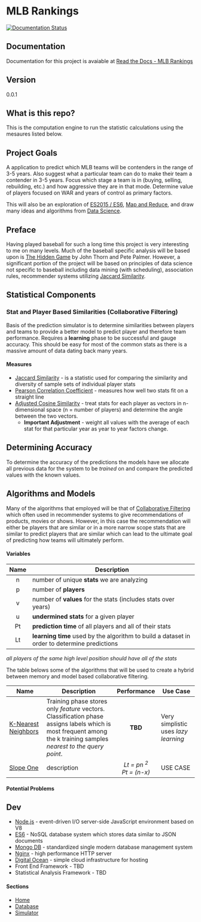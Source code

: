 # MLB Rankings 
[![Documentation Status](https://readthedocs.org/projects/mlb-ranking/badge/?version=latest)](http://mlb-ranking.readthedocs.org/en/latest/?badge=latest)

## Documentation
Documentation for this project is avaiable at [Read the Docs - MLB Rankings](http://mlb-ranking.readthedocs.org/en/latest/)

## Version 
0.0.1

## What is this repo? 
This is the computation engine to run the statistic calculations using the mesaures listed below. 

## Project Goals
A application to predict which MLB teams will be contenders in the range of 3-5 years. Also suggest what a particular team can do to make their team a contender in 3-5 years. Focus which stage a team is in (buying, selling, rebuilding, etc.) and how aggressive they are in that mode. Determine value of players focused on WAR and years of control as primary factors.

This will also be an exploration of [ES2015 / ES6][ES6],  [Map and Reduce], and draw many ideas and algorithms from [Data Science]. 

## Preface
Having played baseball for such a long time this project is very interesting to me on many levels. Much of the baseball specific analysis will be based upon is [The Hidden Game] by John Thorn and Pete Palmer. However, a significant portion of the project will be based on principles of data science not specific to baseball including data mining (with scheduling), association rules, recommender systems utilizing [Jaccard Similarity]. 

## Statistical Components 

### Stat and Player Based Similarities (Collaborative Filtering)
Basis of the prediction simulator is to determine similarities between players and teams to provide a better model to predict player and therefore team performance. Requires a **learning** phase to be successful and gauge accuracy. This should be easy for most of the common stats as there is a massive amount of data dating back many years. 

#### Measures 
* [Jaccard Similarity] - is a statistic used for comparing the similarity and diversity of sample sets of individual player stats
* [Pearson Correlation Coefficient] - measures how well two stats fit on a straight line 
* [Adjusted Cosine Similarity] - treat stats for each player as vectors in n-dimensional space (n = number of players) and determine the angle between the two vectors. 
  * **Important Adjustment** -  weight all values with the average of each stat for that particular year as year to year factors change. 

## Determining Accuracy 
To determine the accuracy of the predictions the models have we allocate all previous data for the system to be *trained* on and compare the predicted values with the known values. 

## Algorithms and Models
Many of the algorithms that employed will be that of [Collaborative Filtering] which often used in recommender systems to give recommendations of products, movies or shows. However, in this case the recommendation will either be players that are similar or in a more narrow scope stats that are similar to predict players that are similar which can lead to the ultimate goal of predicting how teams will ultimately perform.   

#### Variables 

| Name            | Description     | 
|:-------------:  |---------------  |
n | number of unique **stats** we are analyzing
p | number of **players**
v | number of **values** for the stats (includes stats over years)
u | **undermined stats** for a given player
Pt | **prediction time** of all players and all of their stats
Lt | **learning time** used by the algorithm to build a dataset in order to determine predictions

*all players of the same high level position should have all of the stats*

The table belows some of the algorithms that will be used to create a hybrid between memory and model based collaborative filtering. 

| Name         | Description     | Performance     | Use Case        |
-------------  | -------------   | :-------------: | -------------   |
| [K-Nearest Neighbors][k-nearest]  | Training phase stores only *feature* vectors. Classification phase assigns labels which is most frequent among the k training samples *nearest to the query point*.  | **TBD** |  Very simplistic uses *lazy learning* |
| [Slope One]  | description | *Lt = pn <sup>2</sup> <br/> Pt = (n-x)* | USE CASE |

#### Potential Problems


 
## Dev
* [Node.js] - event-driven I/O server-side JavaScript environment based on V8
* [ES6] - NoSQL database system which stores data similar to JSON documents
* [Mongo DB] - standardized single modern database management system 
* [Nginx] - high performance HTTP server
* [Digital Ocean] - simple cloud infrastructure for hosting
* Front End Framework - TBD
* Statistical Analysis Framework - TBD

#### Sections
* [Home][wiki]
* [Database][wiki-db]
* [Simulator][wiki-sm]

[//]: # (Links for cleaner markdown)
  [wiki]: <https://github.com/JoshuaRogan/mlb-ranking/wiki>
  [wiki-db]: <https://github.com/JoshuaRogan/mlb-ranking/wiki/Database>
  [wiki-sm]: <https://github.com/JoshuaRogan/mlb-ranking/wiki/Simulator>
  [The Hidden Game]: <http://www.amazon.com/The-Hidden-Game-Baseball-Revolutionary/dp/022624248X/ref=dp_ob_title_bk>
  [ES6]: <https://babeljs.io/docs/learn-es2015/>
  [Gulp]: <http://gulpjs.com>
  [nginx]: <https://www.nginx.com/resources/wiki/>
  [Digital Ocean]: <https://www.digitalocean.com/features/scaling/>
  [Node.js]: <https://nodejs.org/en/>
  [Mongo DB]: <https://www.mongodb.com/mongodb-architecture>
  [Map and Reduce]: <http://webmapreduce.sourceforge.net/docs/User_Guide/sect-User_Guide-Introduction-What_is_Map_Reduce.html>
  [k-nearest]: <http://citeseerx.ist.psu.edu/viewdoc/summary?doi=10.1.1.31.1422>
  [Slope One]: <http://arxiv.org/abs/cs/0702144>
  [Data Science]: <http://cacm.acm.org/magazines/2013/12/169933-data-science-and-prediction/abstract>
  [Jaccard Similarity]: <https://www.cs.utah.edu/~jeffp/teaching/cs5955/L4-Jaccard+Shingle.pdf>
  [Pearson Correlation Coefficient]: <https://en.wikipedia.org/wiki/Pearson_product-moment_correlation_coefficient>
  [Adjusted Cosine Similarity]: <http://www10.org/cdrom/papers/519/node14.html>
  [Collaborative Filtering]: <https://en.wikipedia.org/wiki/Collaborative_filtering>
